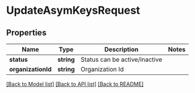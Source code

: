 # UpdateAsymKeysRequest

## Properties
Name | Type | Description | Notes
------------ | ------------- | ------------- | -------------
**status** | **string** | Status can be active/inactive | 
**organizationId** | **string** | Organization Id | 

[[Back to Model list]](../README.md#documentation-for-models) [[Back to API list]](../README.md#documentation-for-api-endpoints) [[Back to README]](../README.md)


